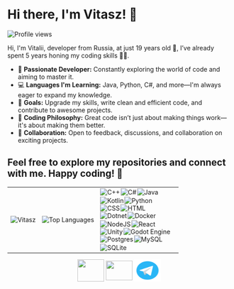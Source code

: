 # Hi there, I'm Vitasz! 👋
![Profile views](https://komarev.com/ghpvc/?username=Vitasz&style=flat-square)

Hi, I'm Vitalii, developer from Russia, at just 19 years old 👶, I’ve already spent 5 years honing my coding skills 🧑‍💻.
- 🚀 **Passionate Developer:** Constantly exploring the world of code and aiming to master it.
- 💻 **Languages I'm Learning:** Java, Python, C#, and more—I'm always eager to expand my knowledge.
- 🎯 **Goals:** Upgrade my skills, write clean and efficient code, and contribute to awesome projects.
- 🔧 **Coding Philosophy:** Great code isn’t just about making things work—it's about making them better.
- 🤝 **Collaboration:** Open to feedback, discussions, and collaboration on exciting projects.

## Feel free to explore my repositories and connect with me. Happy coding! 🎉

<table style = "border: none!important">
  <tr>
    <td> 
      <img src="https://github-readme-stats.vercel.app/api?username=Vitasz&show_icons=true&theme=gotham&show=reviews,discussions_started,discussions_answered,prs_merged,prs_merged_percentage" alt="Vitasz" height = 320px/>
    </td>
    <td>
      <img src="https://github-readme-stats.vercel.app/api/top-langs/?username=vitasz&layout=donut-vertical&theme=gotham&langs_count=4" alt="Top Languages" height = 320px/>
    </td>
    <td width=170px>
      <div style="display: flex; flex-wrap: wrap; flex-direction: raw; gap: 2px;">
        <img src="https://img.shields.io/badge/C++-%2300599C.svg?logo=c%2B%2B&logoColor=white" alt="C++" />
        <img src="https://img.shields.io/badge/C%23-%23239120.svg?logo=cshrp&logoColor=white" alt="C#" />
        <img src="https://img.shields.io/badge/Java-%23ED8B00.svg?logo=openjdk&logoColor=white" alt="Java" />
        <img src="https://img.shields.io/badge/Kotlin-%237F52FF.svg?logo=kotlin&logoColor=white" alt="Kotlin" />
        <img src="https://img.shields.io/badge/Python-3776AB?logo=python&logoColor=fff" alt="Python" />
      </div>
      <div style="display: flex; flex-wrap: wrap; flex-direction: raw; gap: 2px;">
        <img src="https://img.shields.io/badge/CSS-1572B6?logo=css3&logoColor=fff" alt="CSS" />
        <img src="https://img.shields.io/badge/HTML-%23E34F26.svg?logo=html5&logoColor=white" alt="HTML" />
      </div>
      <div style="display: flex; flex-wrap: wrap; flex-direction: raw; gap: 2px;">
        <img src="https://img.shields.io/badge/.NET-512BD4?logo=dotnet&logoColor=fff" alt="Dotnet" />
        <img src="https://img.shields.io/badge/Docker-2496ED?logo=docker&logoColor=fff" alt="Docker" />
        <img src="https://img.shields.io/badge/Node.js-6DA55F?logo=node.js&logoColor=white" alt="NodeJS" />
        <img src="https://img.shields.io/badge/React-%2320232a.svg?logo=react&logoColor=%2361DAFB" alt="React" />
      </div>
      <div style="display: flex; flex-wrap: wrap; flex-direction: raw; gap: 2px;">
        <img src="https://img.shields.io/badge/Unity-%23000000.svg?logo=unity&logoColor=white" alt="Unity" />
        <img src="https://img.shields.io/badge/Godot-%23FFFFFF.svg?logo=godot-engine" alt="Godot Engine" />
      </div>
      <div style="display: flex; flex-wrap: wrap; flex-direction: raw; gap: 2px;">
        <img src="https://img.shields.io/badge/Postgres-%23316192.svg?logo=postgresql&logoColor=white" alt="Postgres" />
        <img src="https://img.shields.io/badge/MySQL-4479A1?logo=mysql&logoColor=fff" alt="MySQL" />
        <img src="https://img.shields.io/badge/SQLite-%2307405e.svg?logo=sqlite&logoColor=white" alt="SQLite" />
       </div>
    </td>
  </tr>
</table>

<p align="center">
<a href="https://vk.com/vitaliibogomia" target="blank"><img align="center" src="https://raw.githubusercontent.com/rahuldkjain/github-profile-readme-generator/master/src/images/icons/Social/vk.svg" alt="" height="50" width="60" /></a>
<a href="https://discordapp.com/users/vitasz" target="blank"><img align="center" src="https://raw.githubusercontent.com/rahuldkjain/github-profile-readme-generator/master/src/images/icons/Social/discord.svg" alt="" height="44" width="60" /></a>
<a href="https://t.me/l_vitas_l" target="blank"><img align="center" src="https://raw.githubusercontent.com/AliSawari/github-profile-readme-generator/master/src/images/icons/Social/telegram.svg" alt="" height="50" width="60" /></a>
